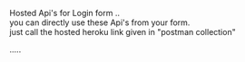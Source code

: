 Hosted Api's for Login form ..<br>
you can directly use these Api's from your form.<br>
just call the hosted heroku link given in "postman collection"<br>

.....
